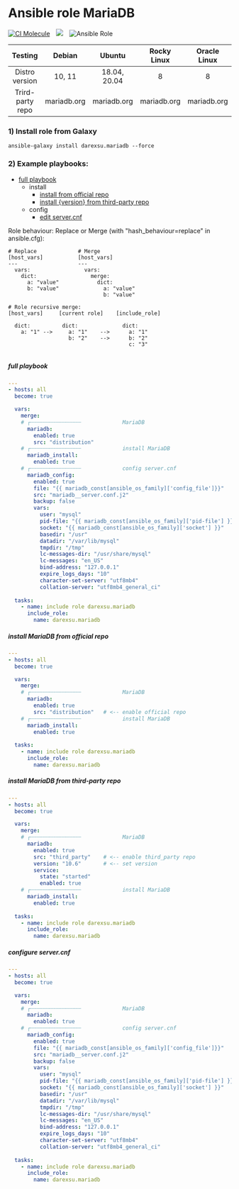 # Ansible role MariaDB

[![CI Molecule](https://github.com/darexsu/ansible-role-mariadb/actions/workflows/ci.yml/badge.svg)](https://github.com/darexsu/ansible-role-mariadb/actions/workflows/ci.yml)&emsp;![](https://img.shields.io/static/v1?label=idempotence&message=ok&color=success)&emsp;![Ansible Role](https://img.shields.io/ansible/role/d/57634?color=blue&label=downloads)

|  Testing         |  Debian            |  Ubuntu         |  Rocky Linux  | Oracle Linux |
| :--------------: | :----------------: | :-------------: | :-----------: | :----------: |
| Distro version   |  10, 11            | 18.04, 20.04    |  8            | 8            |
| Trird-party repo |  mariadb.org       |   mariadb.org   |   mariadb.org |  mariadb.org | 

### 1) Install role from Galaxy
```
ansible-galaxy install darexsu.mariadb --force
```

### 2) Example playbooks: 

- [full playbook](#full-playbook)
  - install
    - [install from official repo](#install-mariadb-from-official-repo)
    - [install {version} from third-party repo](#install-mariadb-from-third-party-repo)
  - config
    - [edit server.cnf](#copy-config)

Role behaviour: Replace or Merge (with "hash_behaviour=replace" in ansible.cfg):
```
# Replace             # Merge
[host_vars]           [host_vars]
---                   ---
  vars:                 vars:
    dict:                 merge:
      a: "value"            dict: 
      b: "value"              a: "value" 
                              b: "value"

# Role recursive merge:
[host_vars]     [current role]    [include_role]
  
  dict:          dict:              dict:
    a: "1" -->     a: "1"    -->      a: "1"
                   b: "2"    -->      b: "2"
                                      c: "3"
    
```

##### full playbook
```yaml
---
- hosts: all
  become: true

  vars:
    merge:
    # ┌┄┄┄┄┄┄┄┄┄┄┄┄┄┄┄┄             MariaDB 
      mariadb:
        enabled: true  
        src: "distribution"
    # ┌┄┄┄┄┄┄┄┄┄┄┄┄┄┄┄┄             install MariaDB
      mariadb_install:
        enabled: true
    # ┌┄┄┄┄┄┄┄┄┄┄┄┄┄┄┄┄             config server.cnf 
      mariadb_config:
        enabled: true   
        file: "{{ mariadb_const[ansible_os_family]['config_file']}}"
        src: "mariadb__server.conf.j2"  
        backup: false
        vars:
          user: "mysql"
          pid-file: "{{ mariadb_const[ansible_os_family]['pid-file'] }}"
          socket: "{{ mariadb_const[ansible_os_family]['socket'] }}"
          basedir: "/usr"
          datadir: "/var/lib/mysql"    
          tmpdir: "/tmp"
          lc-messages-dir: "/usr/share/mysql"
          lc-messages: "en_US"
          bind-address: "127.0.0.1"
          expire_logs_days: "10"
          character-set-server: "utf8mb4"
          collation-server: "utf8mb4_general_ci"
  
  tasks:
    - name: include role darexsu.mariadb
      include_role: 
        name: darexsu.mariadb
```

##### install MariaDB from official repo
```yaml
---
- hosts: all
  become: true

  vars:
    merge:
    # ┌┄┄┄┄┄┄┄┄┄┄┄┄┄┄┄┄             MariaDB 
      mariadb:
        enabled: true  
        src: "distribution"   # <-- enable official repo
    # ┌┄┄┄┄┄┄┄┄┄┄┄┄┄┄┄┄             install MariaDB
      mariadb_install:
        enabled: true
  
  tasks:
    - name: include role darexsu.mariadb
      include_role: 
        name: darexsu.mariadb
```
##### install MariaDB from third-party repo
```yaml
---
- hosts: all
  become: true

  vars:
    merge:
    # ┌┄┄┄┄┄┄┄┄┄┄┄┄┄┄┄┄             MariaDB
      mariadb:
        enabled: true  
        src: "third_party"    # <-- enable third_party repo
        version: "10.6"       # <-- set version
        service:
          state: "started"
          enabled: true    
    # ┌┄┄┄┄┄┄┄┄┄┄┄┄┄┄┄┄             install MariaDB
      mariadb_install:
        enabled: true
  
  tasks:
    - name: include role darexsu.mariadb
      include_role: 
        name: darexsu.mariadb
```

##### configure server.cnf
```yaml
---
- hosts: all
  become: true

  vars:
    merge:
    # ┌┄┄┄┄┄┄┄┄┄┄┄┄┄┄┄┄             MariaDB 
      mariadb:
        enabled: true
    # ┌┄┄┄┄┄┄┄┄┄┄┄┄┄┄┄┄             config server.cnf 
      mariadb_config:
        enabled: true   
        file: "{{ mariadb_const[ansible_os_family]['config_file']}}"
        src: "mariadb__server.conf.j2"  
        backup: false
        vars:
          user: "mysql"
          pid-file: "{{ mariadb_const[ansible_os_family]['pid-file'] }}"
          socket: "{{ mariadb_const[ansible_os_family]['socket'] }}"
          basedir: "/usr"
          datadir: "/var/lib/mysql"    
          tmpdir: "/tmp"
          lc-messages-dir: "/usr/share/mysql"
          lc-messages: "en_US"
          bind-address: "127.0.0.1"
          expire_logs_days: "10"
          character-set-server: "utf8mb4"
          collation-server: "utf8mb4_general_ci"
  
  tasks:
    - name: include role darexsu.mariadb
      include_role: 
        name: darexsu.mariadb
```